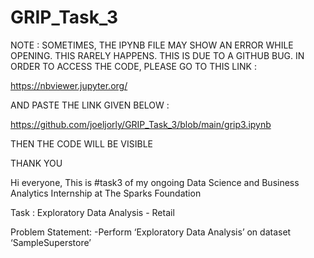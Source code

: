 # GRIP_Task_3

NOTE : SOMETIMES, THE IPYNB FILE MAY SHOW AN ERROR WHILE OPENING. THIS RARELY HAPPENS. THIS IS DUE TO A GITHUB BUG. IN ORDER TO ACCESS THE CODE, PLEASE GO TO THIS LINK :

https://nbviewer.jupyter.org/

AND PASTE THE LINK GIVEN BELOW :

https://github.com/joeljorly/GRIP_Task_3/blob/main/grip3.ipynb


THEN THE CODE WILL BE VISIBLE


THANK YOU




Hi everyone,
This is #task3 of my ongoing Data Science and Business Analytics Internship at The Sparks Foundation

Task : Exploratory Data Analysis - Retail 

Problem Statement:
-Perform ‘Exploratory Data Analysis’ on dataset ‘SampleSuperstore’  
